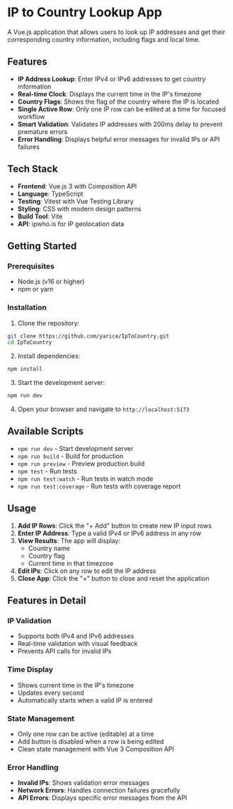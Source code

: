 # IP to Country Lookup App

A Vue.js application that allows users to look up IP addresses and get their corresponding country information, including flags and local time.

## Features

- **IP Address Lookup**: Enter IPv4 or IPv6 addresses to get country information
- **Real-time Clock**: Displays the current time in the IP's timezone
- **Country Flags**: Shows the flag of the country where the IP is located
- **Single Active Row**: Only one IP row can be edited at a time for focused workflow
- **Smart Validation**: Validates IP addresses with 200ms delay to prevent premature errors
- **Error Handling**: Displays helpful error messages for invalid IPs or API failures

## Tech Stack

- **Frontend**: Vue.js 3 with Composition API
- **Language**: TypeScript
- **Testing**: Vitest with Vue Testing Library
- **Styling**: CSS with modern design patterns
- **Build Tool**: Vite
- **API**: ipwho.is for IP geolocation data

## Getting Started

### Prerequisites

- Node.js (v16 or higher)
- npm or yarn

### Installation

1. Clone the repository:
```bash
git clone https://github.com/yarice/IpToCountry.git
cd IpToCountry
```

2. Install dependencies:
```bash
npm install
```

3. Start the development server:
```bash
npm run dev
```

4. Open your browser and navigate to `http://localhost:5173`

## Available Scripts

- `npm run dev` - Start development server
- `npm run build` - Build for production
- `npm run preview` - Preview production build
- `npm test` - Run tests
- `npm run test:watch` - Run tests in watch mode
- `npm run test:coverage` - Run tests with coverage report

## Usage

1. **Add IP Rows**: Click the "+ Add" button to create new IP input rows
2. **Enter IP Address**: Type a valid IPv4 or IPv6 address in any row
3. **View Results**: The app will display:
   - Country name
   - Country flag
   - Current time in that timezone
4. **Edit IPs**: Click on any row to edit the IP address
5. **Close App**: Click the "×" button to close and reset the application

## Features in Detail

### IP Validation
- Supports both IPv4 and IPv6 addresses
- Real-time validation with visual feedback
- Prevents API calls for invalid IPs

### Time Display
- Shows current time in the IP's timezone
- Updates every second
- Automatically starts when a valid IP is entered

### State Management
- Only one row can be active (editable) at a time
- Add button is disabled when a row is being edited
- Clean state management with Vue 3 Composition API

### Error Handling
- **Invalid IPs**: Shows validation error messages
- **Network Errors**: Handles connection failures gracefully
- **API Errors**: Displays specific error messages from the API